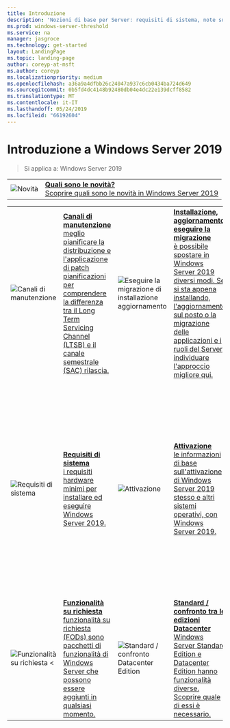```yaml
---
title: Introduzione
description: 'Nozioni di base per Server: requisiti di sistema, note sulla versione'
ms.prod: windows-server-threshold
ms.service: na
manager: jasgroce
ms.technology: get-started
layout: LandingPage
ms.topic: landing-page
author: coreyp-at-msft
ms.author: coreyp
ms.localizationpriority: medium
ms.openlocfilehash: a36a9a4dfbb26c24047a937c6cb0434ba724d649
ms.sourcegitcommit: 0b5fd4dc4148b92480db04e4dc22e139dcff8582
ms.translationtype: MT
ms.contentlocale: it-IT
ms.lasthandoff: 05/24/2019
ms.locfileid: "66192604"
---
```

# <a name="get-started-with-windows-server-2019"></a>Introduzione a Windows Server 2019

>Si applica a: Windows Server 2019

|       |       |
|   -   |   -   |
| ![Novità](../media/i-whats-new.svg) | [**Quali sono le novità?**  <br>Scoprire quali sono le novità in Windows Server 2019](whats-new-19.md)|

|       |        |        |     |       |        |
|   -   |   -    |   -    |  -  |  -    |   -    |
| ![Canali di manutenzione](../media/i-get-started.svg)  | [**Canali di manutenzione**<br>meglio pianificare la distribuzione e l'applicazione di patch pianificazioni per comprendere la differenza tra il Long Term Servicing Channel (LTSB) e il canale semestrale (SAC) rilascia.](servicing-channels-19.md)  | ![Eseguire la migrazione di installazione aggiornamento](../media/i-get-started.svg) | [**Installazione, aggiornamento, eseguire la migrazione** <br>è possibile spostare in Windows Server 2019 diversi modi. Se si sta appena installando, l'aggiornamento sul posto o la migrazione delle applicazioni e i ruoli del Server, individuare l'approccio migliore qui.](install-upgrade-migrate-19.md)  | ![Note sulla versione](../media/i-get-started.svg) |[**Note sulla versione**<br>problemi che potrebbero causare gravi problemi se non vengono evitati o attorno a esse.](rel-notes-19.md)   |
| ![Requisiti di sistema](../media/i-get-started.svg) | [**Requisiti di sistema**<br>i requisiti hardware minimi per installare ed eseguire Windows Server 2019.](sys-reqs-19.md) |  ![Attivazione](../media/i-get-started.svg)|[**Attivazione**<br>le informazioni di base sull'attivazione di Windows Server 2019 stesso e altri sistemi operativi, con Windows Server 2019.](activation-19.md)  |  ![Compatibilità delle applicazioni](../media/i-get-started.svg)|[**Compatibilità delle applicazioni Microsoft Server e Windows Server 2019**<br>necessario ottenere SQL funziona in Windows Server 2019 o trovare passaggi da eseguire per abilitare Exchange? Questo argomento include collegamenti alla documentazione per applicazioni compatibili con Microsoft.](app-compat-19.md) |
| ![Funzionalità su richiesta <](../media/i-get-started.svg) | [**Funzionalità su richiesta**<br>funzionalità su richiesta (FODs) sono pacchetti di funzionalità di Windows Server che possono essere aggiunti in qualsiasi momento.](install-fod-19.md) |  ![Standard / confronto Datacenter Edition](../media/i-get-started.svg) | [**Standard / confronto tra le edizioni Datacenter**<br>Windows Server Standard Edition e Datacenter Edition hanno funzionalità diverse. Scoprire quale di essi è necessario.](editions-comparison-19.md) |
